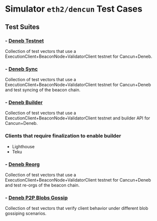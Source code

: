 # Simulator `eth2/dencun` Test Cases

## Test Suites

### - [Deneb Testnet](suites/base/TESTS.md)
Collection of test vectors that use a ExecutionClient+BeaconNode+ValidatorClient testnet for Cancun+Deneb.

### - [Deneb Sync](suites/sync/TESTS.md)
Collection of test vectors that use a ExecutionClient+BeaconNode+ValidatorClient testnet for Cancun+Deneb and test syncing of the beacon chain.

### - [Deneb Builder](suites/builder/TESTS.md)

Collection of test vectors that use a ExecutionClient+BeaconNode+ValidatorClient testnet and builder API for Cancun+Deneb.


### Clients that require finalization to enable builder
- Lighthouse
- Teku


### - [Deneb Reorg](suites/reorg/TESTS.md)
Collection of test vectors that use a ExecutionClient+BeaconNode+ValidatorClient testnet for Cancun+Deneb and test re-orgs of the beacon chain.

### - [Deneb P2P Blobs Gossip](suites/p2p/gossip/blobs/TESTS.md)
Collection of test vectors that verify client behavior under different blob gossiping scenarios.


